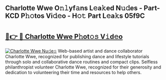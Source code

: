 ## Charlotte Wwe O𝚗𝚕yf𝚊ns L𝚎a𝚔ed N𝚞𝚍es - Part-KCD P𝚑𝚘tos Vi𝚍𝚎o - H𝚘𝚝 Part L𝚎a𝚔s 05f9C

# <h2><a href="http://kf05vl.oniu.top/?m=Charlotte+Wwe">🔗👉 🔴 Charlotte Wwe P𝚑ot𝚘𝚜 V𝚒d𝚎o</a></h2>

[![Charlotte Wwe Nu𝚍e𝚜](https://i.imgur.com/0qMVB7G.gif)](http://kf05vl.oniu.top/?m=Charlotte+Wwe)
Web-based artist and dance collaborator Charlotte Wwe, recognized for publishing dance and lifestyle tutorials through solo and collaborative dance routines and compact clips. Selfless philanthropist volunteer Charlotte Wwe, recognized for their generosity and dedication to volunteering their time and resources to help others.  
